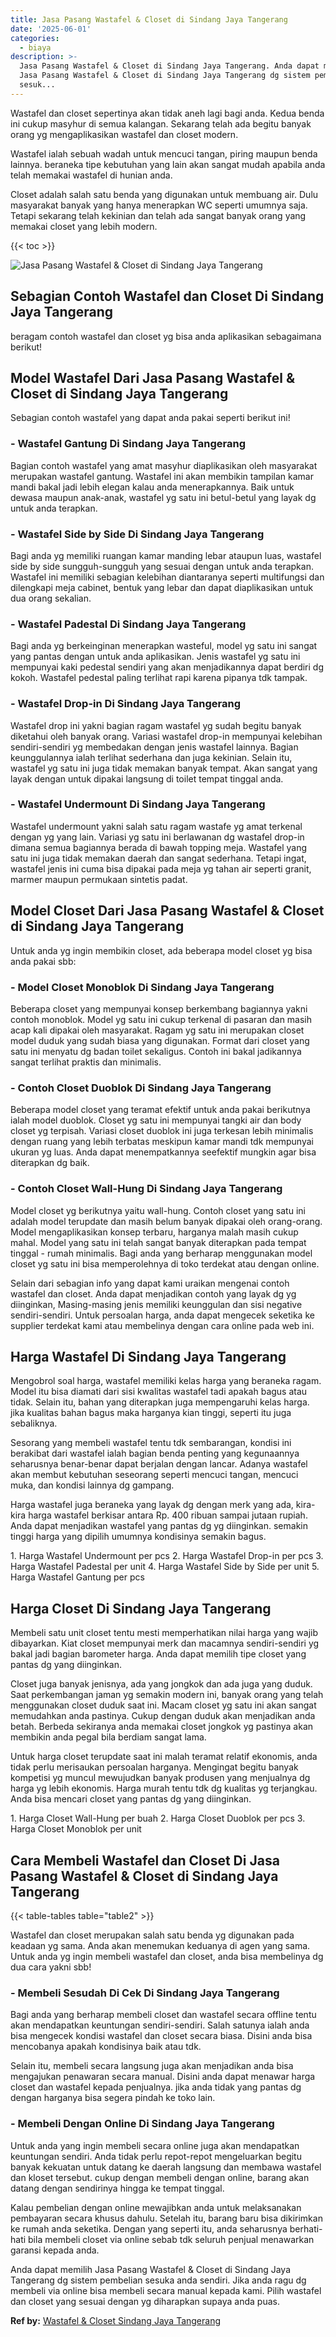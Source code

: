 ```yaml
---
title: Jasa Pasang Wastafel & Closet di Sindang Jaya Tangerang
date: '2025-06-01'
categories:
  - biaya
description: >-
  Jasa Pasang Wastafel & Closet di Sindang Jaya Tangerang. Anda dapat memilih
  Jasa Pasang Wastafel & Closet di Sindang Jaya Tangerang dg sistem pembelian
  sesuk...
---
```


Wastafel dan closet sepertinya akan tidak aneh lagi bagi anda. Kedua benda ini cukup masyhur di semua kalangan. Sekarang telah ada begitu banyak orang yg mengaplikasikan wastafel dan closet modern.

Wastafel ialah sebuah wadah untuk mencuci tangan, piring maupun benda lainnya. beraneka tipe kebutuhan yang lain akan sangat mudah apabila anda telah memakai wastafel di hunian anda.

Closet adalah salah satu benda yang digunakan untuk membuang air. Dulu masyarakat banyak yang hanya menerapkan WC seperti umumnya saja. Tetapi sekarang telah kekinian dan telah ada sangat banyak orang yang memakai closet yang lebih modern.

{{< toc >}}

![Jasa Pasang Wastafel & Closet di Sindang Jaya Tangerang](/images/wastafel-closet-murah40.png)

## Sebagian Contoh Wastafel dan Closet Di Sindang Jaya Tangerang

beragam contoh wastafel dan closet yg bisa anda aplikasikan sebagaimana berikut!

## Model Wastafel Dari Jasa Pasang Wastafel & Closet di Sindang Jaya Tangerang

Sebagian contoh wastafel yang dapat anda pakai seperti berikut ini!

### \- Wastafel Gantung Di Sindang Jaya Tangerang

Bagian contoh wastafel yang amat masyhur diaplikasikan oleh masyarakat merupakan wastafel gantung. Wastafel ini akan membikin tampilan kamar mandi bakal jadi lebih elegan kalau anda menerapkannya. Baik untuk dewasa maupun anak-anak, wastafel yg satu ini betul-betul yang layak dg untuk anda terapkan.

### \- Wastafel Side by Side Di Sindang Jaya Tangerang

Bagi anda yg memiliki ruangan kamar manding lebar ataupun luas, wastafel side by side sungguh-sungguh yang sesuai dengan untuk anda terapkan. Wastafel ini memiliki sebagian kelebihan diantaranya seperti multifungsi dan dilengkapi meja cabinet, bentuk yang lebar dan dapat diaplikasikan untuk dua orang sekalian.

### \- Wastafel Padestal Di Sindang Jaya Tangerang

Bagi anda yg berkeinginan menerapkan wasteful, model yg satu ini sangat yang pantas dengan untuk anda aplikasikan. Jenis wastafel yg satu ini mempunyai kaki pedestal sendiri yang akan menjadikannya dapat berdiri dg kokoh. Wastafel pedestal paling terlihat rapi karena pipanya tdk tampak.

### \- Wastafel Drop-in Di Sindang Jaya Tangerang

Wastafel drop ini yakni bagian ragam wastafel yg sudah begitu banyak diketahui oleh banyak orang. Variasi wastafel drop-in mempunyai kelebihan sendiri-sendiri yg membedakan dengan jenis wastafel lainnya. Bagian keunggulannya ialah terlihat sederhana dan juga kekinian. Selain itu, wastafel yg satu ini juga tidak memakan banyak tempat. Akan sangat yang layak dengan untuk dipakai langsung di toilet tempat tinggal anda.

### \- Wastafel Undermount Di Sindang Jaya Tangerang

Wastafel undermount yakni salah satu ragam wastafe yg amat terkenal dengan yg yang lain. Variasi yg satu ini berlawanan dg wastafel drop-in dimana semua bagiannya berada di bawah topping meja. Wastafel yang satu ini juga tidak memakan daerah dan sangat sederhana. Tetapi ingat, wastafel jenis ini cuma bisa dipakai pada meja yg tahan air seperti granit, marmer maupun permukaan sintetis padat.

## Model Closet Dari Jasa Pasang Wastafel & Closet di Sindang Jaya Tangerang

Untuk anda yg ingin membikin closet, ada beberapa model closet yg bisa anda pakai sbb:

### \- Model Closet Monoblok Di Sindang Jaya Tangerang

Beberapa closet yang mempunyai konsep berkembang bagiannya yakni contoh monoblok. Model yg satu ini cukup terkenal di pasaran dan masih acap kali dipakai oleh masyarakat. Ragam yg satu ini merupakan closet model duduk yang sudah biasa yang digunakan. Format dari closet yang satu ini menyatu dg badan toilet sekaligus. Contoh ini bakal jadikannya sangat terlihat praktis dan minimalis.

### \- Contoh Closet Duoblok Di Sindang Jaya Tangerang

Beberapa model closet yang teramat efektif untuk anda pakai berikutnya ialah model duoblok. Closet yg satu ini mempunyai tangki air dan body closet yg terpisah. Variasi closet duoblok ini juga terkesan lebih minimalis dengan ruang yang lebih terbatas meskipun kamar mandi tdk mempunyai ukuran yg luas. Anda dapat menempatkannya seefektif mungkin agar bisa diterapkan dg baik.

### \- Contoh Closet Wall-Hung Di Sindang Jaya Tangerang

Model closet yg berikutnya yaitu wall-hung. Contoh closet yang satu ini adalah model terupdate dan masih belum banyak dipakai oleh orang-orang. Model mengaplikasikan konsep terbaru, harganya malah masih cukup mahal. Model yang satu ini telah sangat banyak diterapkan pada tempat tinggal - rumah minimalis. Bagi anda yang berharap menggunakan model closet yg satu ini bisa memperolehnya di toko terdekat atau dengan online.

Selain dari sebagian info yang dapat kami uraikan mengenai contoh wastafel dan closet. Anda dapat menjadikan contoh yang layak dg yg diinginkan, Masing-masing jenis memiliki keunggulan dan sisi negative sendiri-sendiri. Untuk persoalan harga, anda dapat mengecek seketika ke supplier terdekat kami atau membelinya dengan cara online pada web ini.

## Harga Wastafel Di Sindang Jaya Tangerang

Mengobrol soal harga, wastafel memiliki kelas harga yang beraneka ragam. Model itu bisa diamati dari sisi kwalitas wastafel tadi apakah bagus atau tidak. Selain itu, bahan yang diterapkan juga mempengaruhi kelas harga. jika kualitas bahan bagus maka harganya kian tinggi, seperti itu juga sebaliknya.

Sesorang yang membeli wastafel tentu tdk sembarangan, kondisi ini berakibat dari wastafel ialah bagian benda penting yang kegunaannya seharusnya benar-benar dapat berjalan dengan lancar. Adanya wastafel akan membut kebutuhan seseorang seperti mencuci tangan, mencuci muka, dan kondisi lainnya dg gampang.

Harga wastafel juga beraneka yang layak dg dengan merk yang ada, kira-kira harga wastafel berkisar antara Rp. 400 ribuan sampai jutaan rupiah. Anda dapat menjadikan wastafel yang pantas dg yg diinginkan. semakin tinggi harga yang dipilih umumnya kondisinya semakin bagus.

1\. Harga Wastafel Undermount per pcs 2. Harga Wastafel Drop-in per pcs 3. Harga Wastafel Padestal per unit 4. Harga Wastafel Side by Side per unit 5. Harga Wastafel Gantung per pcs

## Harga Closet Di Sindang Jaya Tangerang

Membeli satu unit closet tentu mesti memperhatikan nilai harga yang wajib dibayarkan. Kiat closet mempunyai merk dan macamnya sendiri-sendiri yg bakal jadi bagian barometer harga. Anda dapat memilih tipe closet yang pantas dg yang diinginkan.

Closet juga banyak jenisnya, ada yang jongkok dan ada juga yang duduk. Saat perkembangan jaman yg semakin modern ini, banyak orang yang telah menggunakan closet duduk saat ini. Macam closet yg satu ini akan sangat memudahkan anda pastinya. Cukup dengan duduk akan menjadikan anda betah. Berbeda sekiranya anda memakai closet jongkok yg pastinya akan membikin anda pegal bila berdiam sangat lama.

Untuk harga closet terupdate saat ini malah teramat relatif ekonomis, anda tidak perlu merisaukan persoalan harganya. Mengingat begitu banyak kompetisi yg muncul mewujudkan banyak produsen yang menjualnya dg harga yg lebih ekonomis. Harga murah tentu tdk dg kualitas yg terjangkau. Anda bisa mencari closet yang pantas dg yang diinginkan.

1\. Harga Closet Wall-Hung per buah 2. Harga Closet Duoblok per pcs 3. Harga Closet Monoblok per unit

## Cara Membeli Wastafel dan Closet Di Jasa Pasang Wastafel & Closet di Sindang Jaya Tangerang

{{< table-tables table="table2" >}}

Wastafel dan closet merupakan salah satu benda yg digunakan pada keadaan yg sama. Anda akan menemukan keduanya di agen yang sama. Untuk anda yg ingin membeli wastafel dan closet, anda bisa membelinya dg dua cara yakni sbb!

### \- Membeli Sesudah Di Cek Di Sindang Jaya Tangerang

Bagi anda yang berharap membeli closet dan wastafel secara offline tentu akan mendapatkan keuntungan sendiri-sendiri. Salah satunya ialah anda bisa mengecek kondisi wastafel dan closet secara biasa. Disini anda bisa mencobanya apakah kondisinya baik atau tdk.

Selain itu, membeli secara langsung juga akan menjadikan anda bisa mengajukan penawaran secara manual. Disini anda dapat menawar harga closet dan wastafel kepada penjualnya. jika anda tidak yang pantas dg dengan harganya bisa segera pindah ke toko lain.

### \- Membeli Dengan Online Di Sindang Jaya Tangerang

Untuk anda yang ingin membeli secara online juga akan mendapatkan keuntungan sendiri. Anda tidak perlu repot-repot mengeluarkan begitu banyak kekuatan untuk datang ke daerah langsung dan membawa wastafel dan kloset tersebut. cukup dengan membeli dengan online, barang akan datang dengan sendirinya hingga ke tempat tinggal.

Kalau pembelian dengan online mewajibkan anda untuk melaksanakan pembayaran secara khusus dahulu. Setelah itu, barang baru bisa dikirimkan ke rumah anda seketika. Dengan yang seperti itu, anda seharusnya berhati-hati bila membeli closet via online sebab tdk seluruh penjual menawarkan garansi kepada anda.

Anda dapat memilih Jasa Pasang Wastafel & Closet di Sindang Jaya Tangerang dg sistem pembelian sesuka anda sendiri. Jika anda ragu dg membeli via online bisa membeli secara manual kepada kami. Pilih wastafel dan closet yang sesuai dengan yg diharapkan supaya anda puas.

**Ref by:** [Wastafel & Closet Sindang Jaya Tangerang](https://id.wikipedia.org/wiki/Wastafel)
